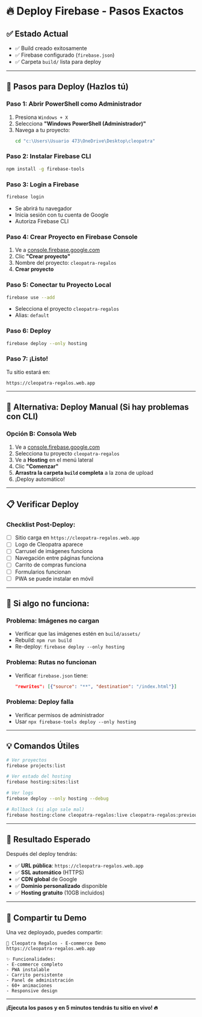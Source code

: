 # 🔥 **Deploy Firebase - Pasos Exactos**

## ✅ **Estado Actual**
- ✅ Build creado exitosamente
- ✅ Firebase configurado (`firebase.json`)
- ✅ Carpeta `build/` lista para deploy

---

## 🚀 **Pasos para Deploy (Hazlos tú)**

### **Paso 1: Abrir PowerShell como Administrador**
1. Presiona `Windows + X`
2. Selecciona **"Windows PowerShell (Administrador)"**
3. Navega a tu proyecto:
   ```bash
   cd "c:\Users\Usuario 473\OneDrive\Desktop\cleopatra"
   ```

### **Paso 2: Instalar Firebase CLI**
```bash
npm install -g firebase-tools
```

### **Paso 3: Login a Firebase**
```bash
firebase login
```
- Se abrirá tu navegador
- Inicia sesión con tu cuenta de Google
- Autoriza Firebase CLI

### **Paso 4: Crear Proyecto en Firebase Console**
1. Ve a [console.firebase.google.com](https://console.firebase.google.com)
2. Clic **"Crear proyecto"**
3. Nombre del proyecto: `cleopatra-regalos`
4. **Crear proyecto**

### **Paso 5: Conectar tu Proyecto Local**
```bash
firebase use --add
```
- Selecciona el proyecto `cleopatra-regalos`
- Alias: `default`

### **Paso 6: Deploy**
```bash
firebase deploy --only hosting
```

### **Paso 7: ¡Listo!**
Tu sitio estará en:
```
https://cleopatra-regalos.web.app
```

---

## 🎯 **Alternativa: Deploy Manual (Si hay problemas con CLI)**

### **Opción B: Consola Web**
1. Ve a [console.firebase.google.com](https://console.firebase.google.com)
2. Selecciona tu proyecto `cleopatra-regalos`
3. Ve a **Hosting** en el menú lateral
4. Clic **"Comenzar"**
5. **Arrastra la carpeta `build` completa** a la zona de upload
6. ¡Deploy automático!

---

## 📋 **Verificar Deploy**

### **Checklist Post-Deploy:**
- [ ] Sitio carga en `https://cleopatra-regalos.web.app`
- [ ] Logo de Cleopatra aparece
- [ ] Carrusel de imágenes funciona
- [ ] Navegación entre páginas funciona
- [ ] Carrito de compras funciona
- [ ] Formularios funcionan
- [ ] PWA se puede instalar en móvil

---

## 🔧 **Si algo no funciona:**

### **Problema: Imágenes no cargan**
- Verificar que las imágenes estén en `build/assets/`
- Rebuild: `npm run build`
- Re-deploy: `firebase deploy --only hosting`

### **Problema: Rutas no funcionan**
- Verificar `firebase.json` tiene:
  ```json
  "rewrites": [{"source": "**", "destination": "/index.html"}]
  ```

### **Problema: Deploy falla**
- Verificar permisos de administrador
- Usar `npx firebase-tools deploy --only hosting`

---

## 💡 **Comandos Útiles**

```bash
# Ver proyectos
firebase projects:list

# Ver estado del hosting
firebase hosting:sites:list

# Ver logs
firebase deploy --only hosting --debug

# Rollback (si algo sale mal)
firebase hosting:clone cleopatra-regalos:live cleopatra-regalos:previous
```

---

## 🎯 **Resultado Esperado**

Después del deploy tendrás:
- ✅ **URL pública**: `https://cleopatra-regalos.web.app`
- ✅ **SSL automático** (HTTPS)
- ✅ **CDN global** de Google
- ✅ **Dominio personalizado** disponible
- ✅ **Hosting gratuito** (10GB incluidos)

---

## 📱 **Compartir tu Demo**

Una vez deployado, puedes compartir:
```
🚀 Cleopatra Regalos - E-commerce Demo
https://cleopatra-regalos.web.app

✨ Funcionalidades:
- E-commerce completo
- PWA instalable
- Carrito persistente
- Panel de administración
- 60+ animaciones
- Responsive design
```

---

**¡Ejecuta los pasos y en 5 minutos tendrás tu sitio en vivo! 🔥**